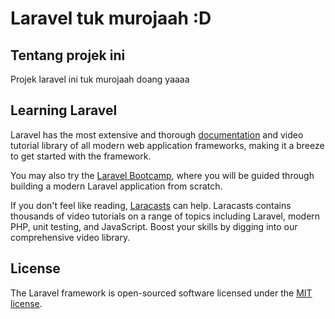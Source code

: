 # Laravel tuk murojaah :D

## Tentang projek ini

Projek laravel ini tuk murojaah doang yaaaa

## Learning Laravel

Laravel has the most extensive and thorough [documentation](https://laravel.com/docs) and video tutorial library of all modern web application frameworks, making it a breeze to get started with the framework.

You may also try the [Laravel Bootcamp](https://bootcamp.laravel.com), where you will be guided through building a modern Laravel application from scratch.

If you don't feel like reading, [Laracasts](https://laracasts.com) can help. Laracasts contains thousands of video tutorials on a range of topics including Laravel, modern PHP, unit testing, and JavaScript. Boost your skills by digging into our comprehensive video library.

## License

The Laravel framework is open-sourced software licensed under the [MIT license](https://opensource.org/licenses/MIT).
